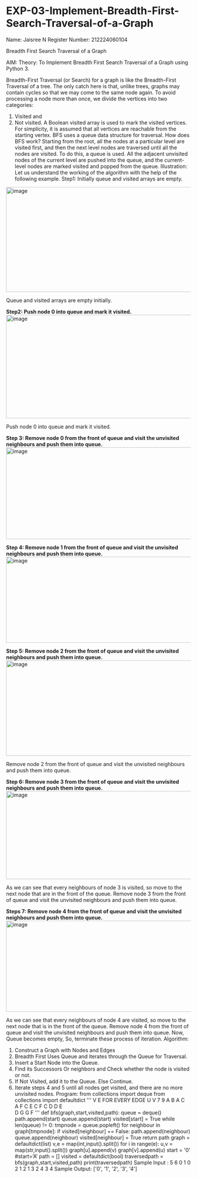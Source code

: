 # EXP-03-Implement-Breadth-First-Search-Traversal-of-a-Graph

Name: Jaisree N
Register Number: 212224060104

Breadth First Search Traversal of a Graph


AIM: 
Theory: 
To Implement Breadth First Search Traversal of a Graph using Python 3. 

Breadth-First Traversal (or Search) for a graph is like the Breadth-First Traversal of a tree. 
The only catch here is that, unlike trees, graphs may contain cycles so that we may come to the same 
node again. To avoid processing a node more than once, we divide the vertices into two categories: 
1. Visited and 
2. Not visited. 
A Boolean visited array is used to mark the visited vertices. For simplicity, it is assumed that all 
vertices are reachable from the starting vertex. BFS uses a queue data structure for traversal. 
How does BFS work? 
Starting from the root, all the nodes at a particular level are visited first, and then the next level 
nodes are traversed until all the nodes are visited. 
To do this, a queue is used. All the adjacent unvisited nodes of the current level are pushed into the 
queue, and the current-level nodes are marked visited and popped from the queue. 
Illustration: 
Let us understand the working of the algorithm with the help of the following example. 
Step1: Initially queue and visited arrays are empty.
<img width="681" height="286" alt="image" src="https://github.com/user-attachments/assets/5872b545-43d7-4b7a-8d53-fc3b06287d2d" />

Queue and visited arrays are empty initially. 

<B>Step2: Push node 0 into queue and mark it visited. </b>
<img width="657" height="282" alt="image" src="https://github.com/user-attachments/assets/2e7d7fea-e0a5-4dfe-a2fd-310ea99972cf" />

Push node 0 into queue and mark it visited. 

<B> Step 3: Remove node 0 from the front of queue and visit the unvisited neighbours and push them into 
queue. </B>
<img width="660" height="250" alt="image" src="https://github.com/user-attachments/assets/e7d11078-dcc9-4620-9e94-8693eacbecae" />

<B>Step 4: Remove node 1 from the front of queue and visit the unvisited neighbours and push them into 
queue. </B>
<img width="678" height="234" alt="image" src="https://github.com/user-attachments/assets/c28f4a01-ccbf-48f2-b2ed-e8fea8f418b5" />


<B>Step 5: Remove node 2 from the front of queue and visit the unvisited neighbours and push them into 
queue. </B>
<img width="703" height="260" alt="image" src="https://github.com/user-attachments/assets/1fe9225d-7244-4574-b93a-1044f6f302ad" />

Remove node 2 from the front of queue and visit the unvisited neighbours and push them into queue. 

<B>Step 6: Remove node 3 from the front of queue and visit the unvisited neighbours and push them into 
queue.  </B>
<img width="647" height="240" alt="image" src="https://github.com/user-attachments/assets/642ece03-db56-4410-8f3a-afe80bb05d41" />

As we can see that every neighbours of node 3 is visited, so move to the next node that are in the 
front of the queue. 
Remove node 3 from the front of queue and visit the unvisited neighbours and push them into queue.  
<B>

Steps 7: Remove node 4 from the front of queue and visit the unvisited neighbours and push them 
into queue.  </B>
<img width="646" height="248" alt="image" src="https://github.com/user-attachments/assets/68cfee3e-1f6a-4931-b7db-69412c2e6d07" />

As we can see that every neighbours of node 4 are visited, so move to the next node that is in the 
front of the queue. 
Remove node 4 from the front of queue and visit the unvisited neighbours and push them into queue. 
Now, Queue becomes empty, So, terminate these process of iteration. 
Algorithm: 
1. Construct a Graph with Nodes and Edges 
2. Breadth First Uses Queue and iterates through the Queue for Traversal. 
3. Insert a Start Node into the Queue. 
4. Find its Successors Or neighbors and Check whether the node is visited or not. 
5. If Not Visited, add it to the Queue. Else Continue. 
6. Iterate steps 4 and 5 until all nodes get visited, and there are no more unvisited nodes. 
Program: 
from collections import deque 
from collections import defaultdict 
''' 
V E 
FOR EVERY EDGE 
U V 
7 9 
A B 
A C  
A F 
C E 
C F 
C D 
D E  
D G 
G F 
''' 
def bfs(graph,start,visited,path): 
queue = deque() 
path.append(start) 
queue.append(start) 
visited[start] = True 
while len(queue) != 0: 
tmpnode = queue.popleft() 
for neighbour in graph[tmpnode]: 
if visited[neighbour] == False: 
path.append(neighbour) 
queue.append(neighbour) 
visited[neighbour] = True 
return path 
graph = defaultdict(list) 
v,e = map(int,input().split()) 
for i in range(e): 
u,v = map(str,input().split()) 
graph[u].append(v) 
graph[v].append(u) 
start = '0' 
#start=’A’ 
path = [] 
visited = defaultdict(bool) 
traversedpath = bfs(graph,start,visited,path) 
print(traversedpath) 
Sample Input : 
5 6 
0 1 
0 2 
1 2 
1 3 
2 4 
3 4 
Sample Output: 
['0', '1', '2', '3', '4'] 
